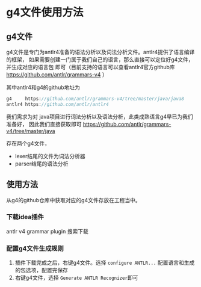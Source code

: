 # g4文件使用方法 

## g4文件
g4文件是专门为antlr4准备的语法分析以及词法分析文件。antlr4提供了语言编译的框架，
如果需要创建一门属于我们自己的语言，那么直接可以定位好g4文件，并生成对应的语言包
即可（目前支持的语言可以查看antlr4官方github库 https://github.com/antlr/grammars-v4 ）
<p>
其中antlr4和g4的github地址为

```java 
g4     https://github.com/antlr/grammars-v4/tree/master/java/java8
antlr4 https://github.com/antlr/antlr4
```
我们需求为对 java项目进行词法分析以及语法分析，此类成熟语言g4早已为我们准备好，
因此我们直接获取即可
https://github.com/antlr/grammars-v4/tree/master/java

存在两个g4文件，
- lexer结尾的文件为词法分析器
- parser结尾的语法分析


## 使用方法
从g4的github仓库中获取对应的g4文件存放在工程当中。
### 下载idea插件
antlr v4 grammar plugin 搜索下载

### 配置g4文件生成规则
1. 插件下载完成之后，右键g4文件。选择 `configure ANTLR...` 
配置语言和生成的包选项，配置完保存
2. 右键g4文件，选择 `Generate ANTLR Recognizer`即可